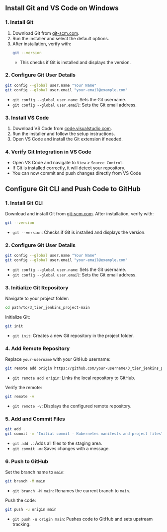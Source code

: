 ## Install Git and VS Code on Windows

### 1. Install Git
1. Download Git from [git-scm.com](https://git-scm.com/).
2. Run the installer and select the default options.
3. After installation, verify with:
   ```sh
   git --version
   ```
   - This checks if Git is installed and displays the version.

### 2. Configure Git User Details
```sh
git config --global user.name "Your Name"
git config --global user.email "your-email@example.com"
```
- `git config --global user.name`: Sets the Git username.
- `git config --global user.email`: Sets the Git email address.

### 3. Install VS Code
1. Download VS Code from [code.visualstudio.com](https://code.visualstudio.com/).
2. Run the installer and follow the setup instructions.
3. Open VS Code and install the Git extension if needed.

### 4. Verify Git Integration in VS Code
- Open VS Code and navigate to `View` > `Source Control`.
- If Git is installed correctly, it will detect your repository.
- You can now commit and push changes directly from VS Code



## Configure Git CLI and Push Code to GitHub

### 1. Install Git CLI
Download and install Git from [git-scm.com](https://git-scm.com/). 
After installation, verify with:
```sh
git --version
```
- `git --version`: Checks if Git is installed and displays the version.

### 2. Configure Git User Details
```sh
git config --global user.name "Your Name"
git config --global user.email "your-email@example.com"
```
- `git config --global user.name`: Sets the Git username.
- `git config --global user.email`: Sets the Git email address.

### 3. Initialize Git Repository
Navigate to your project folder:
```sh
cd path/to/3_tier_jenkins_project-main
```
Initialize Git:
```sh
git init
```
- `git init`: Creates a new Git repository in the project folder.

### 4. Add Remote Repository
Replace `your-username` with your GitHub username:
```sh
git remote add origin https://github.com/your-username/3_tier_jenkins_project.git
```
- `git remote add origin`: Links the local repository to GitHub.

Verify the remote:
```sh
git remote -v
```
- `git remote -v`: Displays the configured remote repository.

### 5. Add and Commit Files
```sh
git add .
git commit -m "Initial commit - Kubernetes manifests and project files"
```
- `git add .`: Adds all files to the staging area.
- `git commit -m`: Saves changes with a message.

### 6. Push to GitHub
Set the branch name to `main`:
```sh
git branch -M main
```
- `git branch -M main`: Renames the current branch to `main`.

Push the code:
```sh
git push -u origin main
```
- `git push -u origin main`: Pushes code to GitHub and sets upstream tracking.


